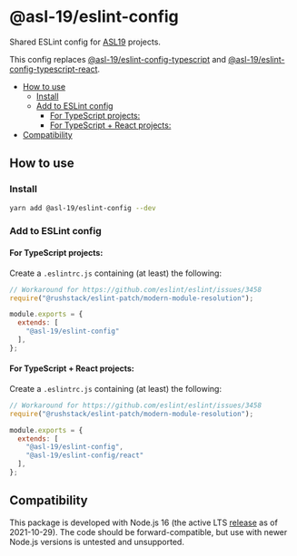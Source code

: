 # @asl-19/eslint-config

Shared ESLint config for [ASL19](https://asl19.org/) projects.

This config replaces [@asl-19/eslint-config-typescript] and [@asl-19/eslint-config-typescript-react].

[@asl-19/eslint-config-typescript]: https://github.com/ASL-19/eslint-config-typescript
[@asl-19/eslint-config-typescript-react]: https://github.com/ASL-19/eslint-config-typescript-react

- [How to use](#how-to-use)
    - [Install](#install)
    - [Add to ESLint config](#add-to-eslint-config)
        - [For TypeScript projects:](#for-typescript-projects)
        - [For TypeScript + React projects:](#for-typescript--react-projects)
- [Compatibility](#compatibility)

## How to use

### Install

```sh
yarn add @asl-19/eslint-config --dev
```

### Add to ESLint config

#### For TypeScript projects:

Create a `.eslintrc.js` containing (at least) the following:

```js
// Workaround for https://github.com/eslint/eslint/issues/3458
require("@rushstack/eslint-patch/modern-module-resolution");

module.exports = {
  extends: [
    "@asl-19/eslint-config"
  ],
};
```

#### For TypeScript + React projects:

Create a `.eslintrc.js` containing (at least) the following:

```js
// Workaround for https://github.com/eslint/eslint/issues/3458
require("@rushstack/eslint-patch/modern-module-resolution");

module.exports = {
  extends: [
    "@asl-19/eslint-config",
    "@asl-19/eslint-config/react"
  ],
};
```

## Compatibility

This package is developed with Node.js 16 (the active LTS [release](https://nodejs.org/en/about/releases/) as of 2021-10-29). The code should be forward-compatible, but use with newer Node.js versions is untested and unsupported.
